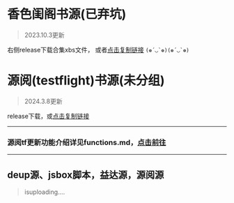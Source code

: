 # 香色闺阁书源(已弃坑)

>2023.10.3更新

右侧release下载合集xbs文件，
或者[点击复制链接](https://github.com/chenxingmoonset/selfmade-shuyuan/releases/download/booksource/mulShare.1.xbs)
``(❁´◡`❁)(❁´◡`❁) ``

# 源阅(testflight)书源(未分组)

>2024.3.8更新

release下载，或[点击复制链接](https://github.com/chenxingmoonset/selfmade-shuyuan/releases/download/20240308.2237/20240308.2237.json)


-----------------------------------------
### 源阅tf更新功能介绍详见functions.md，[点击前往](https://github.com/chenxingmoonset/yuan/blob/main/functions.md)

-----------------------------------------
## deup源、jsbox脚本，益达源，源阅源
>isuploading....